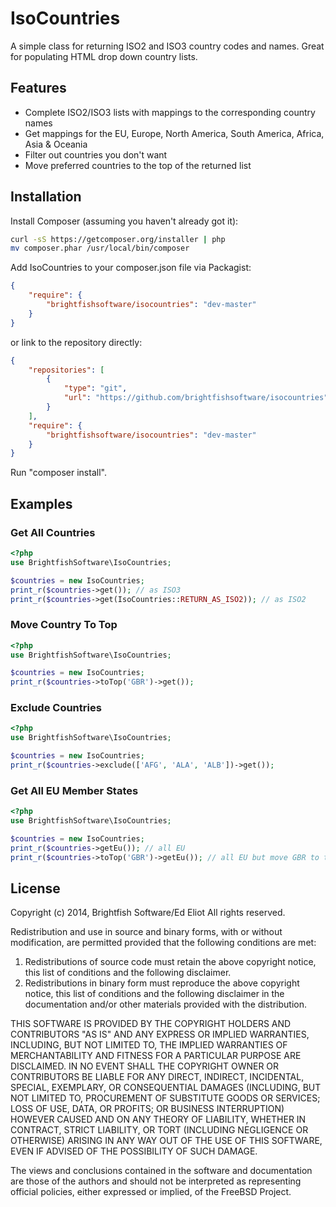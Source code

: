 # IsoCountries

A simple class for returning ISO2 and ISO3 country codes and names. Great for populating HTML drop down country lists.

## Features

* Complete ISO2/ISO3 lists with mappings to the corresponding country names
* Get mappings for the EU, Europe, North America, South America, Africa, Asia & Oceania
* Filter out countries you don't want
* Move preferred countries to the top of the returned list

## Installation

Install Composer (assuming you haven't already got it):

```bash
curl -sS https://getcomposer.org/installer | php
mv composer.phar /usr/local/bin/composer
```

Add IsoCountries to your composer.json file via Packagist:

```json
{
    "require": {
        "brightfishsoftware/isocountries": "dev-master"
    }
}
```

or link to the repository directly:

```json
{
    "repositories": [
        {
            "type": "git",
            "url": "https://github.com/brightfishsoftware/isocountries"
        }
    ],
    "require": {
        "brightfishsoftware/isocountries": "dev-master"
    }
}
```

Run "composer install".

## Examples

### Get All Countries

```php
<?php
use BrightfishSoftware\IsoCountries;

$countries = new IsoCountries;
print_r($countries->get()); // as ISO3
print_r($countries->get(IsoCountries::RETURN_AS_ISO2)); // as ISO2
```

### Move Country To Top

```php
<?php
use BrightfishSoftware\IsoCountries;

$countries = new IsoCountries;
print_r($countries->toTop('GBR')->get());
```

### Exclude Countries

```php
<?php
use BrightfishSoftware\IsoCountries;

$countries = new IsoCountries;
print_r($countries->exclude(['AFG', 'ALA', 'ALB'])->get());
```

### Get All EU Member States

```php
<?php
use BrightfishSoftware\IsoCountries;

$countries = new IsoCountries;
print_r($countries->getEu()); // all EU
print_r($countries->toTop('GBR')->getEu()); // all EU but move GBR to top
```

## License

Copyright (c) 2014, Brightfish Software/Ed Eliot
All rights reserved.

Redistribution and use in source and binary forms, with or without
modification, are permitted provided that the following conditions are met:

1. Redistributions of source code must retain the above copyright notice, this
   list of conditions and the following disclaimer.
2. Redistributions in binary form must reproduce the above copyright notice,
   this list of conditions and the following disclaimer in the documentation
   and/or other materials provided with the distribution.

THIS SOFTWARE IS PROVIDED BY THE COPYRIGHT HOLDERS AND CONTRIBUTORS "AS IS" AND
ANY EXPRESS OR IMPLIED WARRANTIES, INCLUDING, BUT NOT LIMITED TO, THE IMPLIED
WARRANTIES OF MERCHANTABILITY AND FITNESS FOR A PARTICULAR PURPOSE ARE
DISCLAIMED. IN NO EVENT SHALL THE COPYRIGHT OWNER OR CONTRIBUTORS BE LIABLE FOR
ANY DIRECT, INDIRECT, INCIDENTAL, SPECIAL, EXEMPLARY, OR CONSEQUENTIAL DAMAGES
(INCLUDING, BUT NOT LIMITED TO, PROCUREMENT OF SUBSTITUTE GOODS OR SERVICES;
LOSS OF USE, DATA, OR PROFITS; OR BUSINESS INTERRUPTION) HOWEVER CAUSED AND
ON ANY THEORY OF LIABILITY, WHETHER IN CONTRACT, STRICT LIABILITY, OR TORT
(INCLUDING NEGLIGENCE OR OTHERWISE) ARISING IN ANY WAY OUT OF THE USE OF THIS
SOFTWARE, EVEN IF ADVISED OF THE POSSIBILITY OF SUCH DAMAGE.

The views and conclusions contained in the software and documentation are those
of the authors and should not be interpreted as representing official policies,
either expressed or implied, of the FreeBSD Project.

